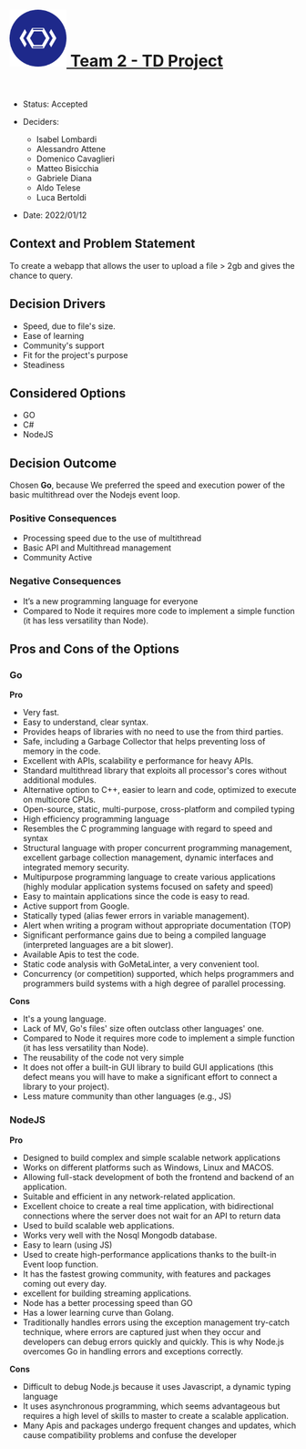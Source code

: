 
<h1 id="logo"><a href="/"><img src="..\images\TD-logo.png" alt="TD-logo" width="100" height="100" /> Team 2 - TD Project </a></h1>

<br>

* Status: Accepted  
* Deciders: 
  * Isabel Lombardi
  * Alessandro Attene
  * Domenico Cavaglieri
  * Matteo Bisicchia
  * Gabriele Diana
  * Aldo Telese
  * Luca Bertoldi   
  

* Date: 2022/01/12


## Context and Problem Statement
To create a webapp that allows the user to upload a file > 2gb and gives the chance to query.

## Decision Drivers

* Speed, due to file's size.
* Ease of learning
* Community's support
* Fit for the project's purpose
* Steadiness

## Considered Options

* GO 
* C#
* NodeJS


## Decision Outcome

Chosen **Go**, because We preferred the speed and execution power of the basic multithread over the Nodejs event loop.

### Positive Consequences <!-- optional -->

* Processing speed due to the use of multithread
* Basic API and Multithread management 
* Community Active

### Negative Consequences <!-- optional -->

* It’s a new programming language for everyone
* Compared to Node it requires more code to implement a simple function (it has less versatility than Node).

## Pros and Cons of the Options

### Go
**Pro**
- Very fast.
- Easy to understand, clear syntax.
- Provides heaps of libraries with no need to use the from third parties.
- Safe, including a Garbage Collector that helps preventing loss of memory in the code.
- Excellent with APIs, scalability e performance for heavy APIs.
- Standard multithread library that exploits all processor's cores without additional modules.
- Alternative option to C++, easier to learn and code, optimized to execute on multicore CPUs.
- Open-source, static, multi-purpose, cross-platform and compiled typing
- High efficiency programming language
- Resembles the C programming language with regard to speed and syntax
- Structural language with proper concurrent programming management, excellent garbage collection management, dynamic interfaces and integrated memory security. 
- Multipurpose programming language to create various applications (highly modular application systems focused on safety and speed)
- Easy to maintain applications since the code is easy to read.
- Active support from Google.
- Statically typed (alias fewer errors in variable management).
- Alert when writing a program without appropriate documentation (TOP)
- Significant performance gains due to being a compiled language (interpreted languages are a bit slower).
- Available Apis to test the code.
- Static code analysis with GoMetaLinter, a very convenient tool.
- Concurrency (or competition) supported, which helps programmers and programmers build systems with a high degree of parallel processing.


**Cons**
- It's a young language.
- Lack of MV, Go's files' size often outclass other languages' one.
- Compared to Node it requires more code to implement a simple function (it has less versatility than Node).
- The reusability of the code not very simple
- It does not offer a built-in GUI library to build GUI applications (this defect means you will have to make a significant effort to connect a library to your project).
- Less mature community than other languages (e.g., JS)


### NodeJS

**Pro**
- Designed to build complex and simple scalable network applications 
- Works on different platforms such as Windows, Linux and MACOS.
- Allowing full-stack development of both the frontend and backend of an application.
- Suitable and efficient in any network-related application.
- Excellent choice to create a real time application, with bidirectional connections where the server does not wait for an API to return data
- Used to build scalable web applications.
- Works very well with the Nosql Mongodb database.
- Easy to learn (using JS)
- Used to create high-performance applications thanks to the built-in Event loop function.
- It has the fastest growing community, with features and packages coming out every day.
- excellent for building streaming applications.
- Node has a better processing speed than GO
- Has a lower learning curve than Golang.
- Traditionally handles errors using the exception management try-catch technique, where errors are captured just when they occur and developers can debug errors quickly and quickly. This is why Node.js overcomes Go in handling errors and exceptions correctly.
 
**Cons**
- Difficult to debug Node.js because it uses Javascript, a dynamic typing language
- It uses asynchronous programming, which seems advantageous but requires a high level of skills to master to create a scalable application.
- Many Apis and packages undergo frequent changes and updates, which cause compatibility problems and confuse the developer





